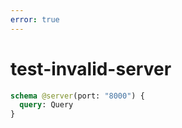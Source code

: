 ```yaml
---
error: true
---
```


# test-invalid-server

```graphql @server
schema @server(port: "8000") {
  query: Query
}
```
